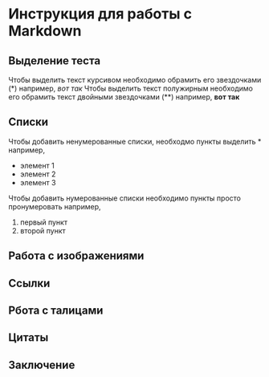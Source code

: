 # Инструкция для работы с Markdown
## Выделение теста
Чтобы выделить текст курсивом необходимо обрамить его звездочками (*)
например, *вот так*
Чтобы выделить текст полужирным необходимо его обрамить текст двойными звездочками (**)
например, **вот так**
## Списки
Чтобы добавить ненумерованные списки, необходмо пункты выделить *
например,
* элемент 1
* элемент 2
* элемент 3

Чтобы добавить нумерованные списки необходимо пункты просто пронумеровать
например,
1. первый пункт
2. второй пункт
## Работа с изображениями
## Ссылки
## Рбота с талицами
## Цитаты
## Заключение
